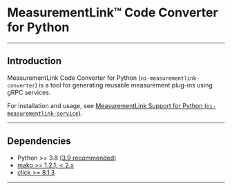 # MeasurementLink™ Code Converter for Python

---

## Introduction

MeasurementLink Code Converter for Python (`ni-measurementlink-converter`) is a
tool for generating reusable measurement plug-ins using gRPC services.

For installation and usage, see [MeasurementLink Support for Python (`ni-measurementlink-service`)](https://pypi.org/project/ni-measurementlink-service/).

---

## Dependencies

- Python >= 3.8 [(3.9 recommended)](https://www.python.org/downloads/release/python-3913/)
- [mako >= 1.2.1, < 2.x](https://pypi.org/project/Mako/1.2.1/)
- [click >= 8.1.3](https://pypi.org/project/click/8.1.3/)

---